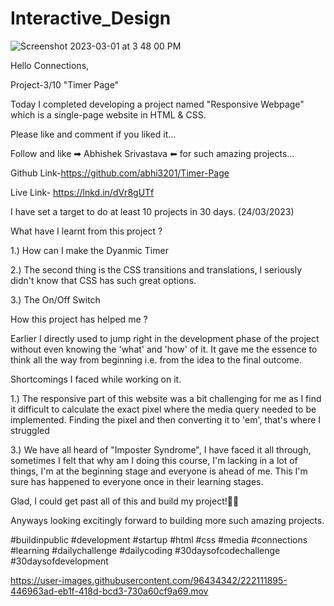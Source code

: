 # Interactive_Design

![Screenshot 2023-03-01 at 3 48 00 PM](https://user-images.githubusercontent.com/96434342/222111676-6755e3f5-54f1-433e-95a8-20ba6ef2f251.png)

Hello Connections,



Project-3/10 "Timer Page"



Today I completed developing a project named "Responsive Webpage" which is a single-page website in HTML & CSS.



Please like and comment if you liked it...



Follow and like ➡ Abhishek Srivastava ⬅ for such amazing projects...



Github Link-https://github.com/abhi3201/Timer-Page

Live Link- https://lnkd.in/dVr8gUTf



I have set a target to do at least 10 projects in 30 days. (24/03/2023)





What have I learnt from this project ?



1.) How can I make the Dyanmic Timer



2.) The second thing is the CSS transitions and translations, I seriously didn't know that CSS has such great options.



3.) The On/Off Switch





How this project has helped me ?



Earlier I directly used to jump right in the development phase of the project without even knowing the 'what' and 'how' of it. It gave me the essence to think all the way from beginning i.e. from the idea to the final outcome.



Shortcomings I faced while working on it.



1.) The responsive part of this website was a bit challenging for me as I find it difficult to calculate the exact pixel where the media query needed to be implemented. Finding the pixel and then converting it to 'em', that's where I struggled





3.) We have all heard of "Imposter Syndrome", I have faced it all through, sometimes I felt that why am I doing this course, I'm lacking in a lot of things, I'm at the beginning stage and everyone is ahead of me. This I'm sure has happened to everyone once in their learning stages.



Glad, I could get past all of this and build my project!🙋‍♂️



Anyways looking excitingly forward to building more such amazing projects.



#buildinpublic #development #startup #html #css #media #connections #learning #dailychallenge #dailycoding #30daysofcodechallenge #30daysofdevelopment


https://user-images.githubusercontent.com/96434342/222111895-446963ad-eb1f-418d-bcd3-730a60cf9a69.mov






